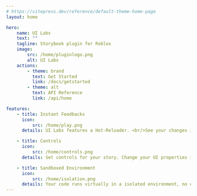 ```yaml
---
# https://vitepress.dev/reference/default-theme-home-page
layout: home

hero:
    name: UI Labs
    text: ""
    tagline: Storybook plugin for Roblox
    image:
        src: /home/pluginlogo.png
        alt: UI Labs
    actions:
        - theme: brand
          text: Get Started
          link: /docs/getstarted
        - theme: alt
          text: API Reference
          link: /api/home

features:
    - title: Instant Feedbacks
      icon:
          src: /home/play.png
      details: UI Labs features a Hot-Reloader. <br/>See your changes in real-time.

    - title: Controls
      icon:
          src: /home/controls.png
      details: Set controls for your story. Change your UI properties instantly.

    - title: Sandboxed Environment
      icon:
          src: /home/isolation.png
      details: Your code runs virtually in a isolated environment, no conflicts or side effects. Dont need to worry about resetting your code.
---
```

